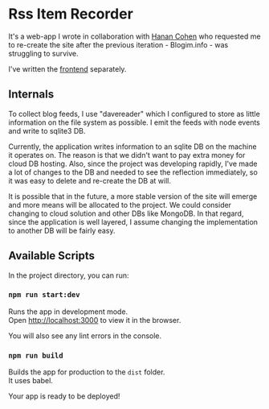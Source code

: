 # Rss Item Recorder
It's a web-app I wrote in collaboration with [Hanan Cohen](https://twitter.com/hananc) who requested me to re-create the site after the previous iteration - Blogim.info - was struggling to survive.


I've written the [frontend](https://github.com/sankemax/blogim-react-ts) separately.

## Internals
To collect blog feeds, I use "davereader" which I configured to store as little information on the file system as possible. I emit the feeds with node events and write to sqlite3 DB.

Currently, the application writes information to an sqlite DB on the machine it operates on. The reason is that we didn't want to pay extra money for cloud DB hosting.
Also, since the project was developing rapidly, I've made a lot of changes to the DB and needed to see the reflection immediately, so it was easy to delete and re-create the DB at will.

It is possible that in the future, a more stable version of the site will emerge and more means will be allocated to the project. We could consider changing to cloud solution and other DBs like MongoDB.
In that regard, since the application is well layered, I assume changing the implementation to another DB will be fairly easy.

## Available Scripts

In the project directory, you can run:

### `npm run start:dev`

Runs the app in development mode.<br />
Open [http://localhost:3000](http://localhost:3000) to view it in the browser.

You will also see any lint errors in the console.

### `npm run build`

Builds the app for production to the `dist` folder.<br />
It uses babel.

Your app is ready to be deployed!
